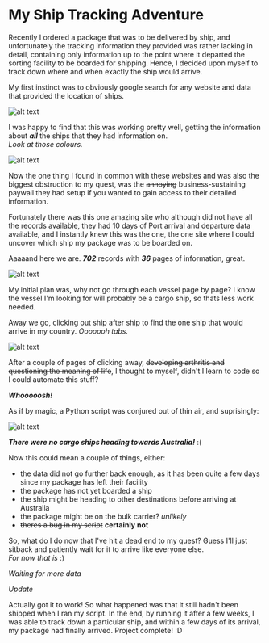 # My Ship Tracking Adventure

Recently I ordered a package that was to be delivered by ship, and unfortunately the tracking information they provided was rather lacking in detail, containing only information up to the point where it departed the sorting facility to be boarded for shipping. Hence, I decided upon myself to track down where and when exactly the ship would arrive.

My first instinct was to obviously google search for any website and data that provided the location of ships.

![alt text](https://github.com/denzelmok/python-projects/blob/main/python-ship-finder/images/search.png)

I was happy to find that this was working pretty well, getting the information about ***all*** the ships that they had information on.  
*Look at those colours.*

![alt text](https://github.com/denzelmok/python-projects/blob/main/python-ship-finder/images/map.png)

Now the one thing I found in common with these websites and was also the biggest obstruction to my quest, was the ~~annoying~~ business-sustaining paywall they had setup if you wanted to gain access to their detailed information.

Fortunately there was this one amazing site who although did not have all the records available, they had 10 days of Port arrival and departure data available, and I instantly knew this was the one, the one site where I could uncover which ship my package was to be boarded on.

Aaaaand here we are. ***702*** records with ***36*** pages of information, great.

![alt text](https://github.com/denzelmok/python-projects/blob/main/python-ship-finder/images/data.png)

My initial plan was, why not go through each vessel page by page? I know the vessel I'm looking for will probably be a cargo ship, so thats less work needed.

Away we go, clicking out ship after ship to find the one ship that would arrive in my country. *Ooooooh tabs.*

![alt text](https://github.com/denzelmok/python-projects/blob/main/python-ship-finder/images/tabs.png)

After a couple of pages of clicking away, ~~developing arthritis and questioning the meaning of life~~, I thought to myself, didn't I learn to code so I could automate this stuff?

***Whooooosh!***

As if by magic, a Python script was conjured out of thin air, and suprisingly:

![alt text](https://github.com/denzelmok/python-projects/blob/main/python-ship-finder/images/result.png)

***There were no cargo ships heading towards Australia!*** :(

Now this could mean a couple of things, either:
- the data did not go further back enough, as it has been quite a few days since my package has left their facility
- the package has not yet boarded a ship
- the ship might be heading to other destinations before arriving at Australia
- the package might be on the bulk carrier? *unlikely*
- ~~theres a bug in my script~~ **certainly not**

So, what do I do now that I've hit a dead end to my quest? Guess I'll just sitback and patiently wait for it to arrive like everyone else.  
*For now that is* :)

*Waiting for more data*

*Update*

Actually got it to work! So what happened was that it still hadn't been shipped when I ran my script. In the end, by running it after a few weeks, I was able to track down a particular ship, and within a few days of its arrival, my package had finally arrived. Project complete! :D
